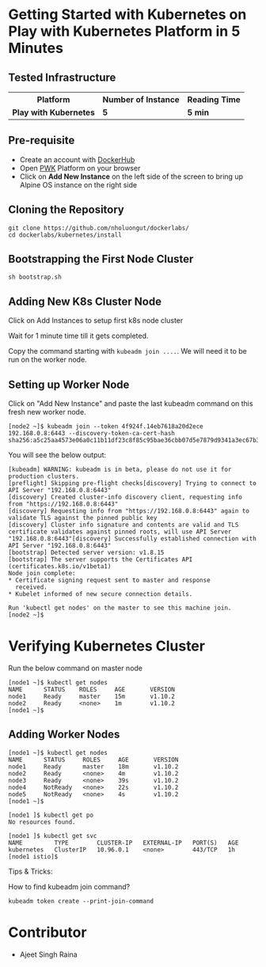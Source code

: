# Getting Started with Kubernetes on Play with Kubernetes Platform in 5 Minutes

## Tested Infrastructure

<table class="tg">
  <tr>
    <th class="tg-yw4l"><b>Platform</b></th>
    <th class="tg-yw4l"><b>Number of Instance</b></th>
    <th class="tg-yw4l"><b>Reading Time</b></th>
    
  </tr>
  <tr>
    <td class="tg-yw4l"><b> Play with Kubernetes</b></td>
    <td class="tg-yw4l"><b>5</b></td>
    <td class="tg-yw4l"><b>5 min</b></td>
    
  </tr>
  
</table>

## Pre-requisite

- Create an account with [DockerHub](https://hub.docker.com)
- Open [PWK](https://labs.play-with-k8s.com/) Platform on your browser 
- Click on **Add New Instance** on the left side of the screen to bring up Alpine OS instance on the right side



## Cloning the Repository

```
git clone https://github.com/nholuongut/dockerlabs/
cd dockerlabs/kubernetes/install

```

## Bootstrapping the First Node Cluster

```
sh bootstrap.sh
```

## Adding New K8s Cluster Node

Click on Add Instances to setup first k8s node cluster

Wait for 1 minute time till it gets completed.

Copy the command starting with ```kubeadm join ....```. We will need it to be run on the worker node.


## Setting up Worker Node

Click on "Add New Instance" and paste the last kubeadm command on this fresh new worker node.

```
[node2 ~]$ kubeadm join --token 4f924f.14eb7618a20d2ece 192.168.0.8:6443 --discovery-token-ca-cert-hash  sha256:a5c25aa4573e06a0c11b11df23c8f85c95bae36cbb07d5e7879d9341a3ec67b3```
```

You will see the below output:

```
[kubeadm] WARNING: kubeadm is in beta, please do not use it for production clusters.
[preflight] Skipping pre-flight checks[discovery] Trying to connect to API Server "192.168.0.8:6443"
[discovery] Created cluster-info discovery client, requesting info from "https://192.168.0.8:6443"
[discovery] Requesting info from "https://192.168.0.8:6443" again to validate TLS against the pinned public key
[discovery] Cluster info signature and contents are valid and TLS certificate validates against pinned roots, will use API Server "192.168.0.8:6443"[discovery] Successfully established connection with API Server "192.168.0.8:6443"
[bootstrap] Detected server version: v1.8.15
[bootstrap] The server supports the Certificates API (certificates.k8s.io/v1beta1)
Node join complete:
* Certificate signing request sent to master and response
  received.
* Kubelet informed of new secure connection details.

Run 'kubectl get nodes' on the master to see this machine join.
[node2 ~]$
```

# Verifying Kubernetes Cluster

Run the below command on master node

```
[node1 ~]$ kubectl get nodes
NAME      STATUS    ROLES     AGE       VERSION
node1     Ready     master    15m       v1.10.2
node2     Ready     <none>    1m        v1.10.2
[node1 ~]$
```

## Adding Worker Nodes

```
[node1 ~]$ kubectl get nodes
NAME      STATUS     ROLES     AGE       VERSION
node1     Ready      master    18m       v1.10.2
node2     Ready      <none>    4m        v1.10.2
node3     Ready      <none>    39s       v1.10.2
node4     NotReady   <none>    22s       v1.10.2
node5     NotReady   <none>    4s        v1.10.2
[node1 ~]$
```

```
[node1 ]$ kubectl get po
No resources found.
```

```
[node1 ]$ kubectl get svc
NAME         TYPE        CLUSTER-IP   EXTERNAL-IP   PORT(S)   AGE
kubernetes   ClusterIP   10.96.0.1    <none>        443/TCP   1h
[node1 istio]$
```

Tips & Tricks:

How to find kubeadm join command?

```
kubeadm token create --print-join-command
```


# Contributor

- Ajeet Singh Raina

